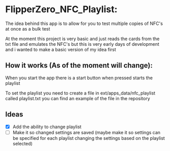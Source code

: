 # FlipperZero_NFC_Playlist:
The idea behind this app is to allow for you to test multiple copies of NFC's at once as a bulk test

At the moment this project is very basic and just reads the cards from the txt file and emulates the NFC's but this is very early days of development and i wanted to make a basic version of my idea first

## How it works (As of the moment will change):
When you start the app there is a start button when pressed starts the playlist

To set the playlist you need to create a file in ext/apps_data/nfc_playlist called playlist.txt you can find an example of the file in the repository

## Ideas
- [x] Add the ability to change playlist
- [ ] Make it so changed settings are saved (maybe make it so settings can be specified for each playlist changing the settings based on the playlist selected)